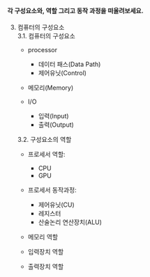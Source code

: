 #### 각 구성요소와, 역할 그리고 동작 과정을 떠올려보세요.

3. 컴퓨터의 구성요소  
   3.1. 컴퓨터의 구성요소

   - processor
     - 데이터 패스(Data Path)
     - 제어유닛(Control)
   - 메모리(Memory)

   - I/O
     - 입력(Input)
     - 출력(Output)


    3.2. 구성요소의 역할

    - 프로세서 역할:
        - CPU
        - GPU

    - 프로세서 동작과정:
        - 제어유닛(CU)
        - 레지스터
        - 산술논리 연산장치(ALU)
    - 메모리 역할
    - 입력장치 역할
    - 출력장치 역할
